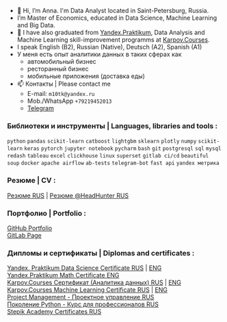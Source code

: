 - 👋 Hi, I’m Anna. I'm Data Analyst located in Saint-Petersburg, Russia. 
- I’m Master of Economics, educated in Data Science, Machine Learning and Big Data.
- 🌱 I have also graduated from [Yandex.Praktikum](https://practicum.yandex.ru/profile/data-scientist), Data Analysis and Machine Learning skill-improvement programms at [Karpov.Courses](https://karpov.courses/).
- I speak English (B2), Russian (Native), Deutsch (A2), Spanish (A1)
- У меня есть опыт аналитики данных в таких сферах как
  - автомобильный бизнес
  - ресторанный бизнес
  - мобильные приложения (доставка еды)
- 📫 Контакты | Please contact me
  - E-mail: `m10tk@yandex.ru`
  - Mob./WhatsApp `+79219452013`
  - [Telegram](https://t.me/AnnaPavlovaDS) 

### Библиотеки и инструменты | Languages, libraries and tools :
`python` `pandas` `scikit-learn` `catboost` `lightgbm` `sklearn` `plotly` `numpy` `scikit-learn` `keras` `pytorch`
`jupyter notebook` `pycharm` `bash` `git` `postgresql` `sql` `mysql` `redash` `tableau` `excel` `clickhouse` `linux`
`superset` `gitlab ci/cd` `beautiful soup` `docker` `apache airflow` `ab-tests` `telegram-bot` `fast api` `yandex метрика`

### Резюме | CV :
[Резюме RUS](https://www.evernote.com/shard/s577/sh/999bfc4c-6ffc-a5cc-a001-2c8b83cbd26d/ehBxolX4vCLD1SspgObwd3FEckOgccjPjNN-6NoETBmI-I27ZVCG9omfmg) | [Резюме @HeadHunter RUS](https://spb.hh.ru/resume/1523b2c7ff0b5dd6b80039ed1f3831676f7646)

### Портфолио | Portfolio :
[GitHub Portfolio](https://github.com/annapavlovads/DA_portfolio) <br>
[GitLab Page](https://git.lab.karpov.courses/an-pavlova/portfolio_da_ds)

### Дипломы и сертификаты | Diplomas and certificates :
[Yandex. Praktikum Data Science Certificate RUS](https://drive.google.com/file/d/14KGYoyjqFNbdTbnrFKWjXno6b6C6BwF7/view?usp=sharing) | [ENG](https://drive.google.com/file/d/1y492Yh2_KMLBz6OpsgWrbqJwZLqk7A7c/view?usp=sharing) <br>
[Yandex.Praktikum Math Certificate ENG](https://drive.google.com/file/d/1u7n1LtuBNKsclhvaB0e--oGOUz8bry3B/view?usp=sharing)<br>
[Karpov.Courses Сертификат (Аналитика данных) RUS](https://drive.google.com/file/d/1a9dKDEVsUSPcHWEGoP4KH4qLlIkSvObN/view?usp=sharing) | [ENG](https://drive.google.com/file/d/1oAmbDiimraaNaxu1Ps9wK2oobTOBzRrt/view?usp=sharing) <br>
[Karpov.Courses Machine Learning Certificate RUS](https://drive.google.com/file/d/1OZ_Q6VyjClg9x69aRg2XTpcoq_EvdAt_/view?usp=share_link) | [ENG](https://drive.google.com/file/d/1OLVy3HchmdksYIUCDCAfsK1-bGq-EDbU/view?usp=share_link) <br>
[Project Management - Проектное управление RUS](https://drive.google.com/file/d/1fKzhvjz1lktRzczGRNW_prxyZyI1R_vF/view?usp=sharing)<br>
[Поколение Python - Курс для профессионалов RUS](https://drive.google.com/file/d/1dIXY94QBTeeHfxtqSI9zoGhvfYLI6RW1/view?usp=drive_link)<br>
[Stepik Academy Certificates RUS](https://stepik.org/users/53844029/certificates)

